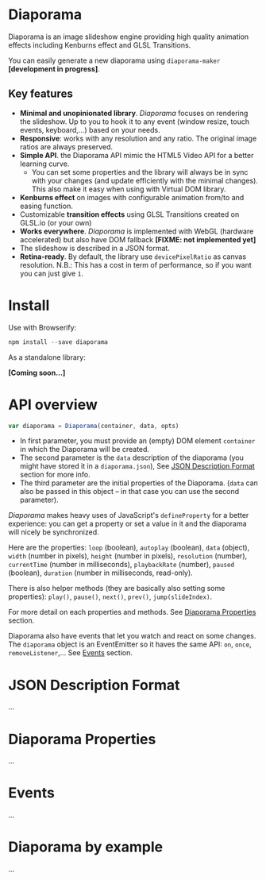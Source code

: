 
Diaporama
=========

Diaporama is an image slideshow engine providing high quality animation effects including Kenburns effect and GLSL Transitions.

You can easily generate a new diaporama using `diaporama-maker` **[development in progress]**.

Key features
------------

- **Minimal and unopinionated library**. *Diaporama* focuses on rendering the slideshow. Up to you to hook it to any event (window resize, touch events, keyboard,...) based on your needs.
- **Responsive**: works with any resolution and any ratio. The original image ratios are always preserved.
- **Simple API**. the Diaporama API mimic the HTML5 Video API for a better learning curve.
  - You can set some properties and the library will always be in sync with your changes (and update efficiently with the minimal changes). This also make it easy when using with Virtual DOM library.
- **Kenburns effect** on images with configurable animation from/to and easing function.
- Customizable **transition effects** using GLSL Transitions created on GLSL.io (or your own)
- **Works everywhere**. *Diaporama* is implemented with WebGL (hardware accelerated) but also have DOM fallback **[FIXME: not implemented yet]**
- The slideshow is described in a JSON format.
- **Retina-ready**. By default, the library use `devicePixelRatio` as canvas resolution. N.B.: This has a cost in term of performance, so if you want you can just give `1`.

Install
=======

Use with Browserify:
```javascript
npm install --save diaporama
```

As a standalone library:

**[Coming soon...]**


API overview
===

```javascript
var diaporama = Diaporama(container, data, opts)
```

- In first parameter, you must provide an (empty) DOM element `container` in which the Diaporama will be created.
- The second parameter is the `data` description of the diaporama (you might have stored it in a `diaporama.json`), See [JSON Description Format](#json-description-format) section for more info.
- The third parameter are the initial properties of the Diaporama. (`data` can also be passed in this object – in that case you can use the second parameter).

*Diaporama* makes heavy uses of JavaScript's `defineProperty` for a better experience:
you can get a property or set a value in it and the diaporama will nicely be synchronized.

Here are the properties: `loop` (boolean), `autoplay` (boolean), `data` (object), `width` (number in pixels), `height` (number in pixels), `resolution` (number), `currentTime` (number in milliseconds), `playbackRate` (number), `paused` (boolean), `duration` (number in milliseconds, read-only).

There is also helper methods (they are basically also setting some properties): `play()`, `pause()`, `next()`, `prev()`, `jump(slideIndex)`.

For more detail on each properties and methods. See [Diaporama Properties](#diaporama-properties) section.

Diaporama also have events that let you watch and react on some changes. The `diaporama` object is an EventEmitter so it haves the same API: `on`, `once`, `removeListener`,...  See [Events](#events) section.


JSON Description Format
===========
...

Diaporama Properties
====================
...

Events
======
...

Diaporama by example
====================
...
